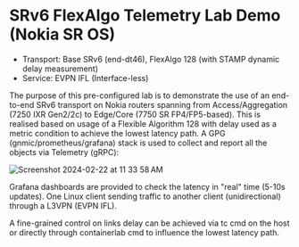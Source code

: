 # SRv6 FlexAlgo Telemetry Lab Demo (Nokia SR OS)

* Transport: Base SRv6 (end-dt46), FlexAlgo 128 (with STAMP dynamic delay measurement)
* Service: EVPN IFL (Interface-less)

The purpose of this pre-configured lab is to demonstrate the use of an end-to-end SRv6 transport on Nokia routers spanning from Access/Aggregation (7250 IXR Gen2/2c) to Edge/Core (7750 SR FP4/FP5-based).
This is realised based on usage of a Flexible Algorithm 128 with delay used as a metric condition to achieve the lowest latency path.
A GPG (gnmic/prometheus/grafana) stack is used to collect and report all the objects via Telemetry (gRPC):

![Screenshot 2024-02-22 at 11 33 58 AM](https://github.com/thcorre/SRv6-with-Nokia-SROS/assets/12113139/cbc7fe81-b6be-46fc-a4c6-e88f9774e6ee)

Grafana dashboards are provided to check the latency in "real" time (5-10s updates).
One Linux client sending traffic to another client (unidirectional) through a L3VPN (EVPN IFL).

A fine-grained control on links delay can be achieved via tc cmd on the host or directly through containerlab cmd to influence the lowest latency path.


